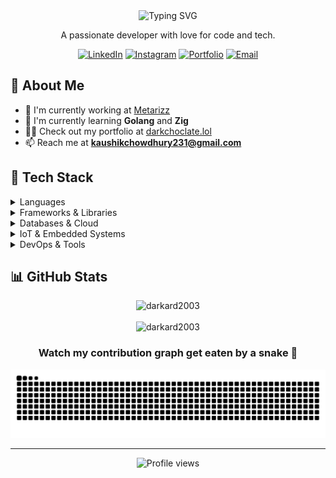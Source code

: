 <div align="center">
  <img src="https://readme-typing-svg.herokuapp.com?font=Fira+Code&size=30&duration=3000&pause=1000&color=2E96F7&center=true&vCenter=true&width=600&lines=Hi+👋,+I'm+Kaushik+Chowdhury;Full+Stack+Developer;Tech+Enthusiast" alt="Typing SVG" />
  <p>A passionate developer with love for code and tech.</p>
  
  [![LinkedIn](https://img.shields.io/badge/LinkedIn-0077B5?style=for-the-badge&logo=linkedin&logoColor=white)](https://linkedin.com/in/kaushik-chowdhury-379146266)
  [![Instagram](https://img.shields.io/badge/Instagram-E4405F?style=for-the-badge&logo=instagram&logoColor=white)](https://instagram.com/_.code._.life._)
  [![Portfolio](https://img.shields.io/badge/Portfolio-000000?style=for-the-badge&logo=About.me&logoColor=white)](https://www.darkchoclate.lol./)
  [![Email](https://img.shields.io/badge/Email-D14836?style=for-the-badge&logo=gmail&logoColor=white)](mailto:kaushikchowdhury231@gmail.com)
</div>

## 💫 About Me

- 🔭 I'm currently working  at [Metarizz](https://www.metarizz.com/)
- 🌱 I'm currently learning **Golang** and **Zig**
- 👨‍💻 Check out my portfolio at [darkchoclate.lol](https://www.darkchoclate.lol./)
- 📫 Reach me at **kaushikchowdhury231@gmail.com**

## 🚀 Tech Stack

<details>
  <summary>Languages</summary>
  <br>
  <p align="left">
    <img src="https://img.shields.io/badge/Python-3776AB?style=for-the-badge&logo=python&logoColor=white" alt="Python">
    <img src="https://img.shields.io/badge/JavaScript-F7DF1E?style=for-the-badge&logo=javascript&logoColor=black" alt="JavaScript">
    <img src="https://img.shields.io/badge/TypeScript-3178C6?style=for-the-badge&logo=typescript&logoColor=white" alt="TypeScript">
    <img src="https://img.shields.io/badge/C-00599C?style=for-the-badge&logo=c&logoColor=white" alt="C">
    <img src="https://img.shields.io/badge/C++-00599C?style=for-the-badge&logo=c%2B%2B&logoColor=white" alt="C++">
    <img src="https://img.shields.io/badge/Go-00ADD8?style=for-the-badge&logo=go&logoColor=white" alt="Go">
    <img src="https://img.shields.io/badge/Dart-0175C2?style=for-the-badge&logo=dart&logoColor=white" alt="Dart">
    <img src="https://img.shields.io/badge/Kotlin-7F52FF?style=for-the-badge&logo=kotlin&logoColor=white" alt="Kotlin">
    <img src="https://img.shields.io/badge/Zig-F7A41D?style=for-the-badge&logo=zig&logoColor=white" alt="Zig">
  </p>
</details>

<details>
  <summary>Frameworks & Libraries</summary>
  <br>
  <p align="left">
    <img src="https://img.shields.io/badge/Angular-DD0031?style=for-the-badge&logo=angular&logoColor=white" alt="Angular">
    <img src="https://img.shields.io/badge/Astro-FF5D01?style=for-the-badge&logo=astro&logoColor=white" alt="Astro">
    <img src="https://img.shields.io/badge/Django-092E20?style=for-the-badge&logo=django&logoColor=white" alt="Django">
    <img src="https://img.shields.io/badge/Flask-000000?style=for-the-badge&logo=flask&logoColor=white" alt="Flask">
    <img src="https://img.shields.io/badge/FastAPI-009688?style=for-the-badge&logo=fastapi&logoColor=white" alt="FastAPI">
    <img src="https://img.shields.io/badge/Flutter-02569B?style=for-the-badge&logo=flutter&logoColor=white" alt="Flutter">
  </p>
</details>

<details>
  <summary>Databases & Cloud</summary>
  <br>
  <p align="left">
    <img src="https://img.shields.io/badge/MongoDB-47A248?style=for-the-badge&logo=mongodb&logoColor=white" alt="MongoDB">
    <img src="https://img.shields.io/badge/MySQL-4479A1?style=for-the-badge&logo=mysql&logoColor=white" alt="MySQL">
    <img src="https://img.shields.io/badge/SQLite-003B57?style=for-the-badge&logo=sqlite&logoColor=white" alt="SQLite">
    <img src="https://img.shields.io/badge/Firebase-FFCA28?style=for-the-badge&logo=firebase&logoColor=black" alt="Firebase">
    <img src="https://img.shields.io/badge/Google_Cloud-4285F4?style=for-the-badge&logo=google-cloud&logoColor=white" alt="GCP">
    <img src="https://img.shields.io/badge/Hive_DB-FDEE21?style=for-the-badge&logo=apache-hive&logoColor=black" alt="Hive DB">
  </p>
</details>

<details>
  <summary>IoT & Embedded Systems</summary>
  <br>
  <p align="left">
    <img src="https://img.shields.io/badge/Arduino-00979D?style=for-the-badge&logo=arduino&logoColor=white" alt="Arduino">
    <img src="https://img.shields.io/badge/PlatformIO-FF7F00?style=for-the-badge&logo=platformio&logoColor=white" alt="PlatformIO">
    <img src="https://img.shields.io/badge/ESP32-E7352C?style=for-the-badge&logo=espressif&logoColor=white" alt="ESP32">
    <img src="https://img.shields.io/badge/Raspberry%20Pi-A22846?style=for-the-badge&logo=raspberry-pi&logoColor=white" alt="Raspberry Pi">
    <img src="https://img.shields.io/badge/Embedded_C/C++-00599C?style=for-the-badge&logo=c%2B%2B&logoColor=white" alt="Embedded C/C++">
    <img src="https://img.shields.io/badge/Sensors-4285F4?style=for-the-badge&logo=adafruit&logoColor=white" alt="Sensors">
  </p>
</details>

<details>
  <summary>DevOps & Tools</summary>
  <br>
  <p align="left">
    <img src="https://img.shields.io/badge/Git-F05032?style=for-the-badge&logo=git&logoColor=white" alt="Git">
    <img src="https://img.shields.io/badge/Linux-FCC624?style=for-the-badge&logo=linux&logoColor=black" alt="Linux">
    <img src="https://img.shields.io/badge/Bash-4EAA25?style=for-the-badge&logo=gnu-bash&logoColor=white" alt="Bash">
    <img src="https://img.shields.io/badge/Android-3DDC84?style=for-the-badge&logo=android&logoColor=white" alt="Android">
    <img src="https://img.shields.io/badge/Qt-41CD52?style=for-the-badge&logo=qt&logoColor=white" alt="Qt">
  </p>
</details>

## 📊 GitHub Stats

<div align="center">
  <img src="https://github-readme-stats.vercel.app/api/top-langs?username=darkard2003&show_icons=true&locale=en&layout=compact&theme=tokyonight" alt="darkard2003" />
  <br><br>
  <img src="https://github-readme-streak-stats.herokuapp.com/?user=darkard2003&theme=tokyonight" alt="darkard2003" />
  
  <h3>Watch my contribution graph get eaten by a snake 🐍</h3>
  
  <img src="https://github.com/darkard2003/darkard2003/blob/output/github-contribution-grid-snake-dark.svg" alt="Snake Animation" />
</div>

---

<div align="center">
  <img src="https://komarev.com/ghpvc/?username=darkard2003&style=flat-square&color=blue" alt="Profile views" />
</div>
